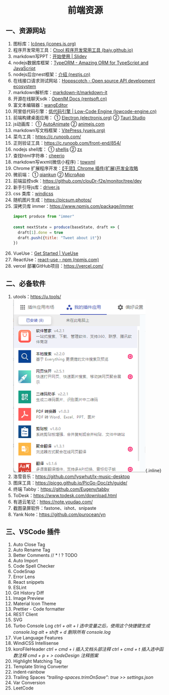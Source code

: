 <h1 style="text-align: center">前端资源</h1>

## 一、资源网站
1. 图标库：[Icônes (icones.js.org)](https://icones.js.org/collection/all)
2. 程序开发常用工具：[Ctool 程序开发常用工具 (baiy.github.io)](https://baiy.github.io/Ctool/tool.html#/tool/diffs)
3. markdown写PPT：[开始使用 | Slidev](https://cn.sli.dev/guide/)
4. nodejs数据库框架：[TypeORM - Amazing ORM for TypeScript and JavaScript](https://typeorm.io/)
5. nodejs后台nest框架：[介绍 (nestjs.cn)](https://docs.nestjs.cn/8/introduction)
6. 在线接口请求测试网站：[Hoppscotch - Open source API development ecosystem](https://hoppscotch.io/cn/)
7. markdown解析库：[markdown-it/markdown-it](https://github.com/markdown-it/markdown-it)
8. 开源在线聊天sdk：[OpenIM Docs (rentsoft.cn)](https://doc.rentsoft.cn/#/)
9. 富文本编辑器：[wangEditor](https://www.wangeditor.com/)
10. 阿里低代码引擎：[低代码引擎 | Low-Code Engine (lowcode-engine.cn)](https://lowcode-engine.cn/docV2/intro)
11. 前端构建桌面应用：
  ① [Electron (electronjs.org)](https://www.electronjs.org/)
  ② [Tauri Studio](https://tauri.studio/)
12. js动画库：
  ① [AutoAnimate](https://auto-animate.formkit.com/)
  ② [animejs.com](https://github.com/juliangarnier/anime/)
13. markdown写文档框架：[VitePress (vuejs.org)](https://vitepress.vuejs.org/guide/what-is-vitepress.html)
14. 菜鸟工具：https://c.runoob.com/
15. 正则验证工具：https://c.runoob.com/front-end/854/
16. nodejs shell库：
  ① [shelljs](https://www.npmjs.com/package/shelljs)
  ② [zx](https://www.npmjs.com/package/zx)
17. 查找html字符串：[cheerio](https://www.npmjs.com/package/cheerio)
18. markdown写wxml(微信小程序)：[towxml](https://github.com/sbfkcel/towxml)
19. Chrome 扩展程序开发：[【干货】Chrome 插件(扩展)开发全攻略](https://mp.weixin.qq.com/s/OFCI_z3CSFI1ioDqDh3HfA)
20. 微前端：
  ① [qiankun](https://qiankun.umijs.org/zh/guide/getting-started)
  ② [MicroApp](https://zeroing.jd.com/)
21. 前端监控sdk：https://github.com/clouDr-f2e/monitor/tree/dev
22. 新手引导js库：[driver.js](https://github.com/kamranahmedse/driver.js)
23. css 类库：[windicss](https://windicss.org/guide/)
24. 随机图片生成：https://picsum.photos/
25. 深拷贝库 immer：https://www.npmjs.com/package/immer
    ```js
    import produce from "immer"

    const nextState = produce(baseState, draft => {
      draft[1].done = true
      draft.push({title: "Tweet about it"})
    })
    ```
26. VueUse：[Get Started | VueUse](https://vueuse.org/guide)
27. ReactUse：[react-use - npm (npmjs.com)](https://www.npmjs.com/package/react-use)
28. vercel 部署GitHub项目：https://vercel.com/
## 二、必备软件
1. utools：https://u.tools/
  ![Img](./img/截图.png){.inline}
2. 洛雪音乐：https://github.com/lyswhut/lx-music-desktop
3. 图床工具：https://picgo.github.io/PicGo-Doc/zh/guide/
4. 终端 Tabby：https://github.com/Eugeny/tabby
5. ToDesk：https://www.todesk.com/download.html
6. 有道云笔记：https://note.youdao.com/
7. 截图录屏软件：fastone、ishot、snipaste
8. Yank Note：https://github.com/purocean/yn
## 三、VSCode 插件
1. Auto Close Tag
2. Auto Rename Tag
3. Better Comments     // * ! ? TODO
4. Auto Import
5. Code Spell Checker
6. CodeSnap
7. Error Lens
8. React snippets
9. ESLint
10. Git History Diff
11. Image Preview
12. Material Icon Theme
13. Prettier - Code formatter
14. REST Client
15. SVG
16. Turbo Console Log
  *ctrl + alt + l 选中变量之后，使用这个快捷键生成 console.log*
  *alt + shift + d 删除所有 console.log*
17. Vue Language Features
18. WindiCSS Intellisense
19. koroFileHeader
  *ctrl + cmd + i  插入文档头部注释*
  *ctrl + cmd + t 插入选中函数注释*
  *cmd + p + > codeDesign  注释图案*
20. Highlight Matching Tag
21. Template String Converter
22. indent-rainbow
23. Trailing Spaces
  *"trailing-spaces.trimOnSave": true >> settings.json*
24. Var Conversion
25. LeetCode
